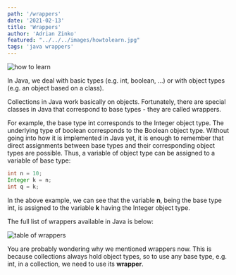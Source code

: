 ```yaml
---
path: '/wrappers'
date: '2021-02-13'
title: 'Wrappers'
author: 'Adrian Zinko'
featured: "../../../images/howtolearn.jpg"
tags: 'java wrappers'
---
```


![how to learn](../../images/howtolearn.jpg)

In Java, we deal with basic types (e.g. int, boolean, ...) or with object types (e.g. an object based on a class).

Collections in Java work basically on objects. Fortunately, there are special classes in Java that correspond to base types - they are called wrappers.

For example, the base type int corresponds to the Integer object type. The underlying type of boolean corresponds to the Boolean object type. Without going into how it is implemented in Java yet, it is enough to remember that direct assignments between base types and their corresponding object types are possible. Thus, a variable of object type can be assigned to a variable of base type:

```java
int n = 10;
Integer k = n;
int q = k;
```

In the above example, we can see that the variable __n__, being the base type int, is assigned to the variable __k__ having the Integer object type.

The full list of wrappers available in Java is below:

![table of wrappers](../../images/inheritence-tree.png)

You are probably wondering why we mentioned wrappers now. This is because collections always hold object types, so to use any base type, e.g. int, in a collection, we need to use its __wrapper__.